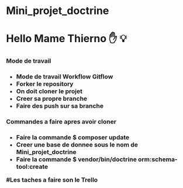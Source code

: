 # Mini_projet_doctrine
# Hello Mame Thierno  ✋ 💡

<h3>Mode de travail<h3/>

- Mode de travail Workflow Gitflow <br/>
- Forker le repository <br/>
- On doit cloner le projet<br/>
- Creer sa propre branche<br/>
- Faire des push sur sa branche<br/>


<h3>Commandes a faire apres avoir cloner<h3/>

- Faire la commande $ composer update<br/>
- Creer une base de donnee sous le nom de Mini_projet_doctrine <br/>
- Faire la commande $ vendor/bin/doctrine orm:schema-tool:create<br/>


#Les taches a faire son le Trello<br/>